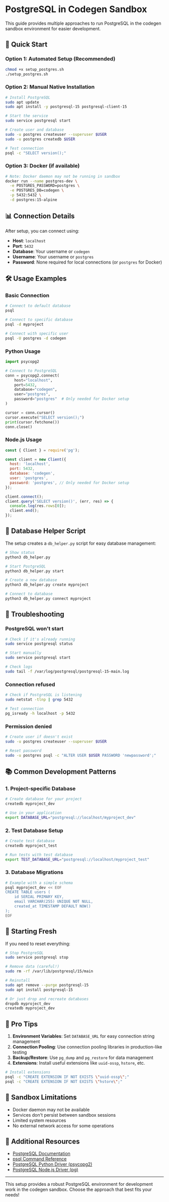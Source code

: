 # PostgreSQL in Codegen Sandbox

This guide provides multiple approaches to run PostgreSQL in the codegen sandbox
environment for easier development.

## 🚀 Quick Start

### Option 1: Automated Setup (Recommended)

```bash
chmod +x setup_postgres.sh
./setup_postgres.sh
```

### Option 2: Manual Native Installation

```bash
# Install PostgreSQL
sudo apt update
sudo apt install -y postgresql-15 postgresql-client-15

# Start the service
sudo service postgresql start

# Create user and database
sudo -u postgres createuser --superuser $USER
sudo -u postgres createdb $USER

# Test connection
psql -c "SELECT version();"
```

### Option 3: Docker (if available)

```bash
# Note: Docker daemon may not be running in sandbox
docker run --name postgres-dev \
  -e POSTGRES_PASSWORD=postgres \
  -e POSTGRES_DB=codegen \
  -p 5432:5432 \
  -d postgres:15-alpine
```

## 📊 Connection Details

After setup, you can connect using:

- **Host**: `localhost`
- **Port**: `5432`
- **Database**: Your username or `codegen`
- **Username**: Your username or `postgres`
- **Password**: None required for local connections (or `postgres` for Docker)

## 🛠️ Usage Examples

### Basic Connection

```bash
# Connect to default database
psql

# Connect to specific database
psql -d myproject

# Connect with specific user
psql -U postgres -d codegen
```

### Python Usage

```python
import psycopg2

# Connect to PostgreSQL
conn = psycopg2.connect(
    host="localhost",
    port=5432,
    database="codegen",
    user="postgres",
    password="postgres"  # Only needed for Docker setup
)

cursor = conn.cursor()
cursor.execute("SELECT version();")
print(cursor.fetchone())
conn.close()
```

### Node.js Usage

```javascript
const { Client } = require('pg');

const client = new Client({
  host: 'localhost',
  port: 5432,
  database: 'codegen',
  user: 'postgres',
  password: 'postgres', // Only needed for Docker setup
});

client.connect();
client.query('SELECT version()', (err, res) => {
  console.log(res.rows[0]);
  client.end();
});
```

## 🔧 Database Helper Script

The setup creates a `db_helper.py` script for easy database management:

```bash
# Show status
python3 db_helper.py

# Start PostgreSQL
python3 db_helper.py start

# Create a new database
python3 db_helper.py create myproject

# Connect to database
python3 db_helper.py connect myproject
```

## 🐛 Troubleshooting

### PostgreSQL won't start

```bash
# Check if it's already running
sudo service postgresql status

# Start manually
sudo service postgresql start

# Check logs
sudo tail -f /var/log/postgresql/postgresql-15-main.log
```

### Connection refused

```bash
# Check if PostgreSQL is listening
sudo netstat -tlnp | grep 5432

# Test connection
pg_isready -h localhost -p 5432
```

### Permission denied

```bash
# Create user if doesn't exist
sudo -u postgres createuser --superuser $USER

# Reset password
sudo -u postgres psql -c "ALTER USER $USER PASSWORD 'newpassword';"
```

## 📚 Common Development Patterns

### 1. Project-specific Database

```bash
# Create database for your project
createdb myproject_dev

# Use in your application
export DATABASE_URL="postgresql://localhost/myproject_dev"
```

### 2. Test Database Setup

```bash
# Create test database
createdb myproject_test

# Run tests with test database
export TEST_DATABASE_URL="postgresql://localhost/myproject_test"
```

### 3. Database Migrations

```bash
# Example with a simple schema
psql myproject_dev << EOF
CREATE TABLE users (
    id SERIAL PRIMARY KEY,
    email VARCHAR(255) UNIQUE NOT NULL,
    created_at TIMESTAMP DEFAULT NOW()
);
EOF
```

## 🔄 Starting Fresh

If you need to reset everything:

```bash
# Stop PostgreSQL
sudo service postgresql stop

# Remove data (careful!)
sudo rm -rf /var/lib/postgresql/15/main

# Reinstall
sudo apt remove --purge postgresql-15
sudo apt install postgresql-15

# Or just drop and recreate databases
dropdb myproject_dev
createdb myproject_dev
```

## 🌟 Pro Tips

1. **Environment Variables**: Set `DATABASE_URL` for easy connection string
   management
2. **Connection Pooling**: Use connection pooling libraries in production-like
   testing
3. **Backup/Restore**: Use `pg_dump` and `pg_restore` for data management
4. **Extensions**: Install useful extensions like `uuid-ossp`, `hstore`, etc.

```bash
# Install extensions
psql -c "CREATE EXTENSION IF NOT EXISTS \"uuid-ossp\";"
psql -c "CREATE EXTENSION IF NOT EXISTS \"hstore\";"
```

## 🚨 Sandbox Limitations

- Docker daemon may not be available
- Services don't persist between sandbox sessions
- Limited system resources
- No external network access for some operations

## 📖 Additional Resources

- [PostgreSQL Documentation](https://www.postgresql.org/docs/)
- [psql Command Reference](https://www.postgresql.org/docs/current/app-psql.html)
- [PostgreSQL Python Driver (psycopg2)](https://www.psycopg.org/)
- [PostgreSQL Node.js Driver (pg)](https://node-postgres.com/)

---

This setup provides a robust PostgreSQL environment for development work in the
codegen sandbox. Choose the approach that best fits your needs!
